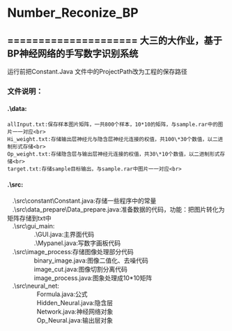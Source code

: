 # Number_Reconize_BP
=====================
大三的大作业，基于BP神经网络的手写数字识别系统
-------------------------------------------

运行前把Constant.Java 文件中的ProjectPath改为工程的保存路径

### 文件说明：

#### .\data:   
    allInput.txt:保存样本图片矩阵，一共800个样本，10*10的矩阵，与sample.rar中的图片一一对应<br>
    Hi_weight.txt:存储输出层神经元与隐含层神经元连接的权值，共100\*30个数值，以二进制形式存储<br>
    Op_weight.txt:存储隐含层与输出层神经元连接的权值，共30\*10个数值，以二进制形式存储<br>
    target.txt:存储sample目标输出，与sample.rar中图片一一对应<br>
> 
#### .\src:
    .\src\constant\Constant.java:存储一些程序中的常量<br>
    .\src\data_prepare\Data_prepare.java:准备数据的代码，功能：把图片转化为矩阵存储到txt中<br>
    .\src\gui_main:<br>
            　 .\GUI.java:主界面代码<br>
 　            .\Mypanel.java:写数字画板代码<br>
    .\src\image_process:存储图像处理部分代码<br>
         　    binary_image.java:图像二值化、去噪代码<br>
          　   image_cut.java:图像切割分离代码<br>
          　   image_process.java:图象处理成10\*10矩阵<br>
    .\src\neural_net:<br>
    　　　　Formula.java:公式<br>
    　　　　Hidden_Neural.java:隐含层<br>
    　　　　Network.java:神经网络对象<br>
   　　　　 Op_Neural.java:输出层对象<br>

